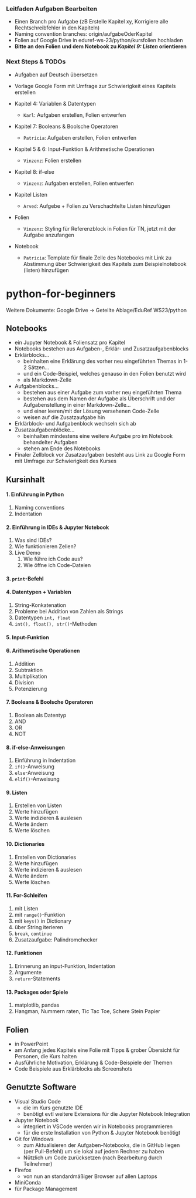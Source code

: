 ### Leitfaden Aufgaben Bearbeiten
- Einen Branch pro Aufgabe (zB Erstelle Kapitel xy, Korrigiere alle Rechtschreibfehler in den Kapiteln)
- Naming convention branches: origin/aufgabeOderKapitel
- Folien auf Google Drive in eduref-ws-23/python/kursfolien hochladen
- **Bitte an den Folien und dem Notebook zu _Kapitel 9: Listen_ orientieren** 

### Next Steps & TODOs
- Aufgaben auf Deutsch übersetzen
- Vorlage Google Form mit Umfrage zur Schwierigkeit eines Kapitels erstellen


- Kapitel 4: Variablen & Datentypen
  - `Karl`: Aufgaben erstellen, Folien entwerfen
- Kapitel 7: Booleans & Boolsche Operatoren
  - `Patricia`: Aufgaben erstellen, Folien entwerfen
- Kapitel 5 & 6: Input-Funktion & Arithmetische Operationen
  - `Vinzenz`: Folien erstellen
- Kapitel 8: if-else
  - `Vinzenz`: Aufgaben erstellen, Folien entwerfen
- Kapitel Listen
  - `Arved`: Aufgebe + Folien zu Verschachtelte Listen hinzufügen

- Folien
  - `Vinzenz`: Styling für Referenzblock in Folien für TN, jetzt mit der Aufgabe anzufangen 
- Notebook
  - `Patricia`: Template für finale Zelle des Notebooks mit Link zu Abstimmung über Schwierigkeit des Kapitels zum Beispielnotebook (listen) hinzufügen

# python-for-beginners
Weitere Dokumente: Google Drive -> Geteilte Ablage/EduRef WS23/python

## Notebooks
- ein Jupyter Notebook & Foliensatz pro Kapitel
- Notebooks bestehen aus Aufgaben-, Erklär- und Zusatzaufgabenblocks
- Erklärblocks...
  - beinhalten eine Erklärung des vorher neu eingeführten Themas in 1-2 Sätzen...
  - und ein Code-Beispiel, welches genauso in den Folien benutzt wird
  - als Markdown-Zelle
- Aufgabenblocks...
  - bestehen aus einer Aufgabe zum vorher neu eingeführten Thema
  - bestehen aus dem Namen der Aufgabe als Überschrift und der Aufgabenstellung in einer Markdown-Zelle...
  - und einer leeren/mit der Lösung versehenen Code-Zelle
  - weisen auf die Zusatzaufgabe hin
- Erklärblock- und Aufgabenblock wechseln sich ab
- Zusatzaufgabenblöcke...
  - beinhalten mindestens eine weitere Aufgabe pro im Notebook behandelter Aufgaben
  - stehen am Ende des Notebooks
- Finaler Zellblock vor Zusatzaufgaben besteht aus Link zu Google Form mit Umfrage zur Schwierigkeit des Kurses

## Kursinhalt
#### 1. Einführung in Python
   1. Naming conventions
   2. Indentation
#### 2. Einführung in IDEs & Jupyter Notebook
   1. Was sind IDEs?
   2. Wie funktionieren Zellen?
   3. Live Demo
      1. Wie führe ich Code aus?
      2. Wie öffne ich Code-Dateien
#### 3. `print`-Befehl
#### 4. Datentypen + Variablen
   1. String-Konkatenation
   2. Probleme bei Addition von Zahlen als Strings
   3. Datentypen `int, float` 
   4. `int(), float(), str()`-Methoden
#### 5. Input-Funktion
#### 6. Arithmetische Operationen
   1. Addition
   2. Subtraktion
   3. Multiplikation
   4. Division
   5. Potenzierung
#### 7. Booleans & Boolsche Operatoren
   1. Boolean als Datentyp
   2. AND
   3. OR
   4. NOT
#### 8. if-else-Anweisungen
   1. Einführung in Indentation
   2. `if()`-Anweisung
   3. `else`-Anweisung
   4. `elif()`-Anweisung
#### 9. Listen
   1. Erstellen von Listen
   2. Werte hinzufügen
   3. Werte indizieren & auslesen
   4. Werte ändern
   5. Werte löschen
#### 10. Dictionaries
   1. Erstellen von Dictionaries
   2. Werte hinzufügen
   3. Werte indizieren & auslesen
   4. Werte ändern
   5. Werte löschen 
#### 11. For-Schleifen
   1. mit Listen
   2. mit `range()`-Funktion
   3. mit `keys()` in Dictionary
   4. über String iterieren
   5. `break`, `continue`
   6. Zusatzaufgabe: Palindromchecker
#### 12. Funktionen
   1. Erinnerung an input-Funktion, Indentation
   2. Argumente
   3. `return`-Statements
#### 13. Packages oder Spiele
   1. matplotlib, pandas
   2. Hangman, Nummern raten, Tic Tac Toe, Schere Stein Papier

## Folien
- in PowerPoint
- am Anfang jedes Kapitels eine Folie mit Tipps & grober Übersicht für Personen, die Kurs halten
- Ausführliche Motivation, Erklärung & Code-Beispiele der Themen
- Code Beispiele aus Erklärblocks als Screenshots

## Genutzte Software
- Visual Studio Code
  - die im Kurs genutzte IDE
  - benötigt evtl weitere Extensions für die Jupyter Notebook Integration
- Jupyter Notebook
  - integriert in VSCode werden wir in Notebooks programmieren
  - für die erste Installation von Python & Jupyter Notebook benötigt
- Git for Windows
  - zum Aktualisieren der Aufgaben-Notebooks, die in GitHub liegen (per Pull-Befehl) um sie lokal auf jedem Rechner zu haben
  - Nützlich um Code zurücksetzen (nach Bearbeitung durch Teilnehmer)
- Firefox
  - von nun an standardmäßiger Browser auf allen Laptops
- MiniConda
-   für Package Management



